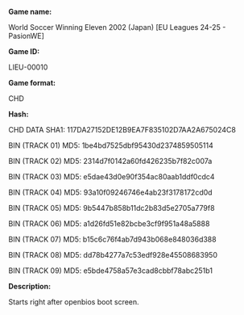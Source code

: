**Game name:**

World Soccer Winning Eleven 2002 (Japan) [EU Leagues 24-25 - PasionWE]

**Game ID:**

LIEU-00010

**Game format:**

CHD

**Hash:**

CHD DATA SHA1: 117DA27152DE12B9EA7F835102D7AA2A675024C8

BIN (TRACK 01) MD5: 1be4bd7525dbf95430d2374859505114

BIN (TRACK 02) MD5: 2314d7f0142a60fd426235b7f82c007a

BIN (TRACK 03) MD5: e5dae43d0e90f354ac80aab1ddf0cdc4

BIN (TRACK 04) MD5: 93a10f09246746e4ab23f3178172cd0d

BIN (TRACK 05) MD5: 9b5447b858b11dc2b83d5e2705a779f8

BIN (TRACK 06) MD5: a1d26fd51e82bcbe3cf9f951a48a5888

BIN (TRACK 07) MD5: b15c6c76f4ab7d943b068e848036d388

BIN (TRACK 08) MD5: dd78b4277a7c53edf928e45508683950

BIN (TRACK 09) MD5: e5bde4758a57e3cad8cbbf78abc251b1

**Description:**

Starts right after openbios boot screen.